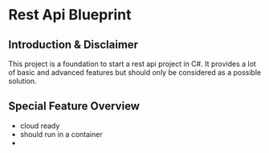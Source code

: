 # Rest Api Blueprint

## Introduction & Disclaimer

This project is a foundation to start a rest api project in C#. It provides a lot of
basic and advanced features but should only be considered as a possible solution.

## Special Feature Overview

* cloud ready
* should run in a container
* 